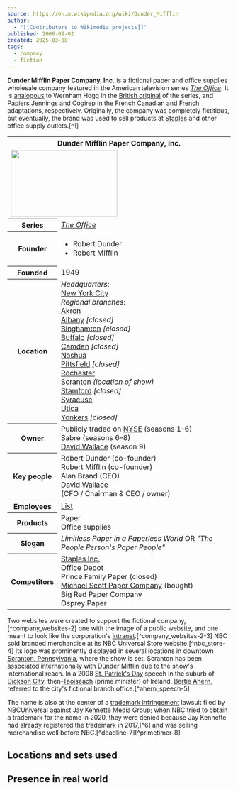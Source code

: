 ```yaml
---
source: https://en.m.wikipedia.org/wiki/Dunder_Mifflin
author:
  - "[[Contributors to Wikimedia projects]]"
published: 2006-09-02
created: 2025-03-08
tags:
  - company
  - fiction
---
```

**Dunder Mifflin Paper Company, Inc.** is a fictional paper and office supplies wholesale company featured in the American television series *[The Office](https://en.m.wikipedia.org/wiki/The_Office_\(American_TV_series\) "The Office (American TV series)")*. It is [analogous](https://en.m.wikipedia.org/wiki/Analogy "Analogy") to Wernham Hogg in the [British original](https://en.m.wikipedia.org/wiki/The_Office_\(British_TV_series\) "The Office (British TV series)") of the series, and Papiers Jennings and Cogirep in the [French Canadian](https://en.m.wikipedia.org/wiki/La_Job "La Job") and [French](https://en.m.wikipedia.org/wiki/Le_Bureau "Le Bureau") adaptations, respectively. Originally, the company was completely fictitious, but eventually, the brand was used to sell products at [Staples](https://en.m.wikipedia.org/wiki/Staples_Inc. "Staples Inc.") and other office supply outlets.[^1]

<table><tbody><tr><th colspan="2">Dunder Mifflin Paper Company, Inc.</th></tr><tr><td colspan="2"><span><a href="https://en.m.wikipedia.org/wiki/File:Dunder_Mifflin,_Inc.svg"><img src="https://upload.wikimedia.org/wikipedia/commons/thumb/9/9c/Dunder_Mifflin%2C_Inc.svg/240px-Dunder_Mifflin%2C_Inc.svg.png" width="240" height="150"></a></span></td></tr><tr><th scope="row">Series</th><td><i><a href="https://en.m.wikipedia.org/wiki/The_Office_(American_TV_series)">The Office</a></i></td></tr><tr><th scope="row">Founder</th><td><ul><li>Robert Dunder</li><li>Robert Mifflin</li></ul></td></tr><tr><th scope="row">Founded</th><td>1949</td></tr><tr><th scope="row">Location</th><td><i>Headquarters</i>:<br><a href="https://en.m.wikipedia.org/wiki/New_York_City">New York City</a><br><i>Regional branches</i>:<br><a href="https://en.m.wikipedia.org/wiki/Akron">Akron</a><br><a href="https://en.m.wikipedia.org/wiki/Albany,_New_York">Albany</a> <i>[closed]</i><br><a href="https://en.m.wikipedia.org/wiki/Binghamton,_New_York">Binghamton</a> <i>[closed]</i><br><a href="https://en.m.wikipedia.org/wiki/Buffalo,_New_York">Buffalo</a> <i>[closed]</i><br><a href="https://en.m.wikipedia.org/wiki/Camden,_New_Jersey">Camden</a> <i>[closed]</i><br><a href="https://en.m.wikipedia.org/wiki/Nashua,_New_Hampshire">Nashua</a><br><a href="https://en.m.wikipedia.org/wiki/Pittsfield,_Massachusetts">Pittsfield</a> <i>[closed]</i><br><a href="https://en.m.wikipedia.org/wiki/Rochester,_New_York">Rochester</a><br><a href="https://en.m.wikipedia.org/wiki/Scranton">Scranton</a> <i>(location of show)</i><br><a href="https://en.m.wikipedia.org/wiki/Stamford,_Connecticut">Stamford</a> <i>[closed]</i><br><a href="https://en.m.wikipedia.org/wiki/Syracuse,_New_York">Syracuse</a><br><a href="https://en.m.wikipedia.org/wiki/Utica,_New_York">Utica</a><br><a href="https://en.m.wikipedia.org/wiki/Yonkers,_New_York">Yonkers</a> <i>[closed]</i></td></tr><tr><th scope="row">Owner</th><td>Publicly traded on <a href="https://en.m.wikipedia.org/wiki/New_York_Stock_Exchange">NYSE</a> (seasons 1–6)<br>Sabre (seasons 6–8)<br><a href="https://en.m.wikipedia.org/wiki/David_Wallace_(The_Office)">David Wallace</a> (season 9)</td></tr><tr><th scope="row">Key people</th><td>Robert Dunder (co-founder)<br>Robert Mifflin (co-founder)<br>Alan Brand (CEO)<br>David Wallace<br>(CFO / Chairman &amp; CEO / owner)</td></tr><tr><th scope="row">Employees</th><td><a href="https://en.m.wikipedia.org/wiki/List_of_The_Office_(American_TV_series)_characters">List</a></td></tr><tr><th scope="row">Products</th><td>Paper<br>Office supplies</td></tr><tr><th scope="row">Slogan</th><td><i>Limitless Paper in a Paperless World</i> OR <i>"The People Person's Paper People"</i></td></tr><tr><th scope="row">Competitors</th><td><a href="https://en.m.wikipedia.org/wiki/Staples_Inc.">Staples Inc.</a><br><a href="https://en.m.wikipedia.org/wiki/Office_Depot">Office Depot</a><br>Prince Family Paper (closed)<br><a href="https://en.m.wikipedia.org/wiki/Michael_Scott_Paper_Company">Michael Scott Paper Company</a> (bought)<br>Big Red Paper Company<br>Osprey Paper</td></tr></tbody></table>

Two websites were created to support the fictional company,[^company_websites-2] one with the image of a public website, and one meant to look like the corporation's [intranet](https://en.m.wikipedia.org/wiki/Intranet "Intranet").[^company_websites-2-3] NBC sold branded merchandise at its NBC Universal Store website.[^nbc_store-4] Its logo was prominently displayed in several locations in downtown [Scranton, Pennsylvania](https://en.m.wikipedia.org/wiki/Scranton,_Pennsylvania "Scranton, Pennsylvania"), where the show is set. Scranton has been associated internationally with Dunder Mifflin due to the show's international reach. In a 2008 [St. Patrick's Day](https://en.m.wikipedia.org/wiki/St._Patrick%27s_Day "St. Patrick's Day") speech in the suburb of [Dickson City](https://en.m.wikipedia.org/wiki/Dickson_City,_Pennsylvania "Dickson City, Pennsylvania"), then-[Taoiseach](https://en.m.wikipedia.org/wiki/Taoiseach "Taoiseach") (prime minister) of Ireland, [Bertie Ahern](https://en.m.wikipedia.org/wiki/Bertie_Ahern "Bertie Ahern"), referred to the city's fictional branch office.[^ahern_speech-5]

The name is also at the center of a [trademark infringement](https://en.m.wikipedia.org/wiki/Trademark_infringement "Trademark infringement") lawsuit filed by [NBCUniversal](https://en.m.wikipedia.org/wiki/NBCUniversal "NBCUniversal") against Jay Kennette Media Group; when NBC tried to obtain a trademark for the name in 2020, they were denied because Jay Kennette had already registered the trademark in 2017,[^6] and was selling merchandise well before NBC.[^deadline-7][^primetimer-8]

## Locations and sets used

## Presence in real world